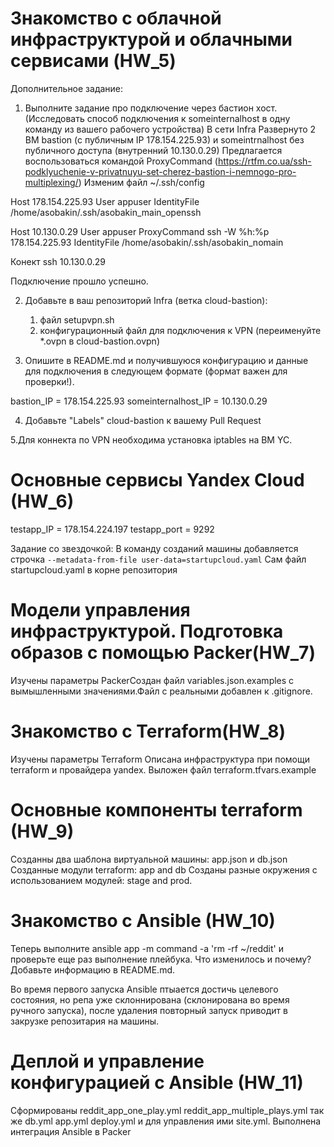 # Знакомство с облачной инфраструктурой и облачными сервисами (HW_5)


Дополнительное задание:

1. Выполните задание про подключение через бастион хост.(Исследовать способ подключения к someinternalhost в одну
команду из вашего рабочего устройства)
В сети Infra Развернуто 2 ВМ bastion (c публичным IP 178.154.225.93) и  someintrnalhost без публичного доступа (внутренний 10.130.0.29)
Предлагается воспользоваться командой ProxyCommand (https://rtfm.co.ua/ssh-podklyuchenie-v-privatnuyu-set-cherez-bastion-i-nemnogo-pro-multiplexing/)
Изменим файл ~/.ssh/config

Host 178.154.225.93
    User appuser
    IdentityFile  /home/asobakin/.ssh/asobakin_main_openssh
   


Host 10.130.0.29
    User appuser
    ProxyCommand ssh -W %h:%p  178.154.225.93
    IdentityFile  /home/asobakin/.ssh/asobakin_nomain

Конект ssh 10.130.0.29

Подключение прошло успешно.

2. Добавьте в ваш репозиторий Infra (ветка cloud-bastion):

   1. файл setupvpn.sh
   2. конфигурационный файл для подключения к VPN (переименуйте *.ovpn в cloud-bastion.ovpn)

3. Опишите в README.md и получившуюся конфигурацию и данные для подключения в следующем формате (формат важен для проверки!).

bastion_IP = 178.154.225.93
someinternalhost_IP = 10.130.0.29


4. Добавьте "Labels" cloud-bastion к вашему Pull Request


5.Для коннекта по VPN необходима установка iptables на ВМ YC.

# Основные сервисы Yandex Cloud  (HW_6)
testapp_IP = 178.154.224.197
testapp_port = 9292

Задание со звездочкой:
В команду созданий машины добавляется строчка `--metadata-from-file user-data=startupcloud.yaml`
Сам файл startupcloud.yaml в корне репозитория


# Модели управления инфраструктурой. Подготовка образов с помощью Packer(HW_7)
Изучены параметры PackerСоздан файл variables.json.examples с вымышленными значениями.Файл с реальными добавлен к .gitignore.
 
 # Знакомство с Terraform(HW_8)
Изучены параметры Terraform
Описана инфраструктура при помощи terraform и провайдера yandex. Выложен файл terraform.tfvars.example

# Основные компоненты terraform (HW_9)
Созданны два шаблона виртуальной машины: app.json и db.json
Созданные модули terraform: app and db
Созданы разные окружения с использованием модулей: stage and prod.

# Знакомство с Ansible (HW_10)
Теперь выполните ansible app -m command -a 'rm -rf ~/reddit' и проверьте еще раз выполнение плейбука. Что изменилось и почему? Добавьте информацию в README.md.

Во время первого запуска Ansible птыается достичь целевого состояния, но репа уже склоннирована (склонирована во время ручного запуска), после удаления повторный запуск приводит в  закрузке репозитария на машины.
 
# Деплой и управление  конфигурацией с Ansible (HW_11)

Сформированы reddit_app_one_play.yml reddit_app_multiple_plays.yml так же  db.yml app.yml deploy.yml и для управления ими site.yml. Выполнена интеграция Ansible в Packer



